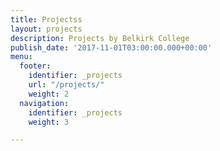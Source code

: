 ```yaml
---
title: Projectss
layout: projects
description: Projects by Belkirk College
publish_date: '2017-11-01T03:00:00.000+00:00'
menu:
  footer:
    identifier: _projects
    url: "/projects/"
    weight: 2
  navigation:
    identifier: _projects
    weight: 3

---
```

